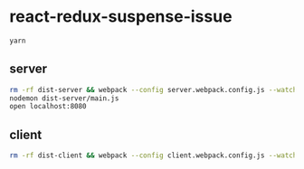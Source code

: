 # react-redux-suspense-issue

```bash
yarn
```

## server

```bash
rm -rf dist-server && webpack --config server.webpack.config.js --watch
nodemon dist-server/main.js
open localhost:8080
```

## client

```bash
rm -rf dist-client && webpack --config client.webpack.config.js --watch
```
